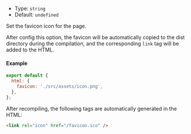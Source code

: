 - Type: `string`
- Default: `undefined`

Set the favicon icon for the page.

After config this option, the favicon will be automatically copied to the dist directory during the compilation, and the corresponding `link` tag will be added to the HTML.

#### Example

```js
export default {
  html: {
    favicon: './src/assets/icon.png',
  },
};
```

After recompiling, the following tags are automatically generated in the HTML:

```html
<link rel="icon" href="/favicon.ico" />
```

